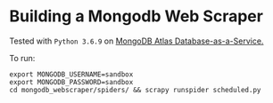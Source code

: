 # Building a Mongodb Web Scraper

Tested with `Python 3.6.9` on [MongoDB Atlas Database-as-a-Service.](https://docs.atlas.mongodb.com/)

To run:

```
export MONGODB_USERNAME=sandbox
export MONGODB_PASSWORD=sandbox
cd mongodb_webscraper/spiders/ && scrapy runspider scheduled.py
```